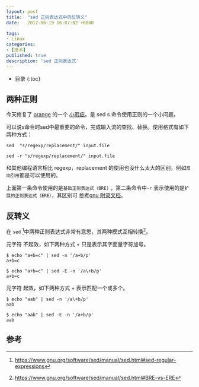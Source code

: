 ```yaml
---
layout: post
title:  "sed 正则表达式中的反转义"
date:   2017-06-19 16:07:02 +0800

tags:
- Linux
categories: 
- [技术]
published: true
description: 'sed 正则表达式'
---
```

* 目录
{:toc}

## 两种正则

今天修复了 [orange](https://github.com/sumory/orange) 的一个 [小瑕疵](https://github.com/sumory/orange/pull/127/commits/757a8367e13545170d354e9de1183cac7551502a)。是 sed  s 命令使用正则的一个小问题。

可以说s命令时sed中最重要的命令，完成输入流的查找、替换。使用格式有如下两种方式：

```shell
sed  "s/regexp/replacement/" input.file

sed -r "s/regexp/replacement/" input.file
```

和其他编程语言相比 regexp，replacement 的使用也没什么太大的区别，例如`反向引用`都是可以使用的。

上面第一条命令使用的是`基础正则表达式（BRE)` ，第二条命令中`-r` 表示使用的是`扩展的正则表达式（ERE）`，其区别可 [参考gnu 附录文档](https://www.gnu.org/software/sed/manual/html_node/Extended-regexps.html)。

## 反转义

在 `sed` [^1]中两种正则表达式非常有意思，其两种模式互相转换[^2]。

元字符 不起效，如下两种方式 + 只是表示其字面量字符加号。
```
$ echo "a+b=c" | sed -n '/a+b/p'
a+b=c

$ echo "a+b=c" | sed -E -n '/a\+b/p'
a+b=c
```

元字符 起效，如下两种方式 + 表示匹配一个或多个。
```
$ echo "aab" | sed -n '/a\+b/p'
aab

$ echo "aab" | sed -E -n '/a+b/p'
aab
```



## 参考
[^1]: https://www.gnu.org/software/sed/manual/sed.html#sed-regular-expressions
[^2]: https://www.gnu.org/software/sed/manual/sed.html#BRE-vs-ERE
